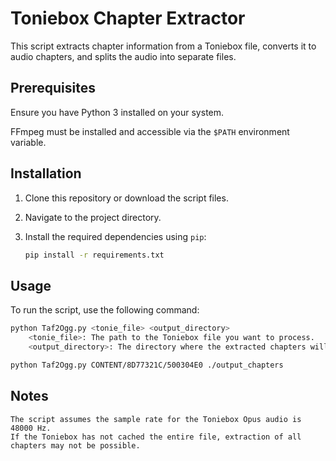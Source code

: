 # Toniebox Chapter Extractor

This script extracts chapter information from a Toniebox file, converts it to audio chapters, and splits the audio into separate files.

## Prerequisites

Ensure you have Python 3 installed on your system.

FFmpeg must be installed and accessible via the `$PATH` environment variable.

## Installation

1. Clone this repository or download the script files.

2. Navigate to the project directory.

3. Install the required dependencies using `pip`:
    ```bash
    pip install -r requirements.txt
    ```
## Usage

To run the script, use the following command:

```bash
python Taf2Ogg.py <tonie_file> <output_directory>
    <tonie_file>: The path to the Toniebox file you want to process.
    <output_directory>: The directory where the extracted chapters will be saved.

python Taf2Ogg.py CONTENT/8D77321C/500304E0 ./output_chapters
```

## Notes

    The script assumes the sample rate for the Toniebox Opus audio is 48000 Hz.
    If the Toniebox has not cached the entire file, extraction of all chapters may not be possible.
